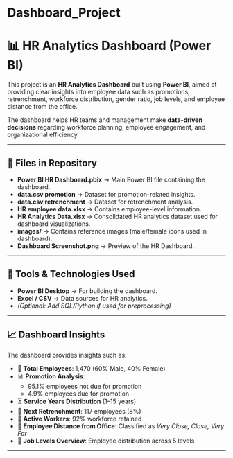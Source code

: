 # Dashboard_Project
# 📊 HR Analytics Dashboard (Power BI)

This project is an **HR Analytics Dashboard** built using **Power BI**, aimed at providing clear insights into employee data such as promotions, retrenchment, workforce distribution, gender ratio, job levels, and employee distance from the office.  

The dashboard helps HR teams and management make **data-driven decisions** regarding workforce planning, employee engagement, and organizational efficiency.

---

## 📂 Files in Repository

- **Power BI HR Dashboard.pbix** → Main Power BI file containing the dashboard.  
- **data.csv promotion** → Dataset for promotion-related insights.  
- **data.csv retrenchment** → Dataset for retrenchment analysis.  
- **HR employee data.xlsx** → Contains employee-level information.  
- **HR Analytics Data.xlsx** → Consolidated HR analytics dataset used for dashboard visualizations.  
- **images/** → Contains reference images (male/female icons used in dashboard).  
- **Dashboard Screenshot.png** → Preview of the HR Dashboard.  

---

## 🔧 Tools & Technologies Used

- **Power BI Desktop** → For building the dashboard.  
- **Excel / CSV** → Data sources for HR analytics.  
- *(Optional: Add SQL/Python if used for preprocessing)*  

---

## 📈 Dashboard Insights

The dashboard provides insights such as:

- 👥 **Total Employees**: 1,470 (60% Male, 40% Female)  
- 📊 **Promotion Analysis**:  
  - 95.1% employees not due for promotion  
  - 4.9% employees due for promotion  
- ⏳ **Service Years Distribution** (1–15 years)  
- 🔄 **Next Retrenchment**: 117 employees (8%)  
- 💼 **Active Workers**: 92% workforce retained  
- 📍 **Employee Distance from Office**: Classified as *Very Close, Close, Very Far*  
- 🏢 **Job Levels Overview**: Employee distribution across 5 levels  

---
